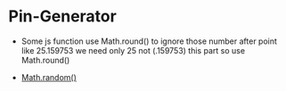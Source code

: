 # Pin-Generator
* Some js function use Math.round() to ignore those number after point like 25.159753 we need only 25 not (.159753) this part so use Math.round()

* <a href="https://developer.mozilla.org/en-US/docs/Web/JavaScript/Reference/Global_Objects/Math/random">Math.random() <a>